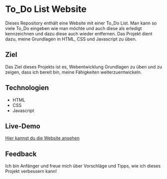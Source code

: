 # To_Do List Website

Dieses Repository enthält eine Website mit einer To_Do List. Man kann so viele To_Do eingeben wie man möchte und auch diese als erledigt kennzeichnen und dazu diese auch wieder entfernen.
Das Projekt dient dazu, meine Grundlagen in HTML, CSS und Javascript zu üben.

## Ziel
Das Ziel dieses Projekts ist es, Webentwicklung Grundlagen zu üben und zu zeigen, dass ich bereit bin, meine Fähigkeiten weiterzuentwickeln.

## Technologien
- HTML
- CSS
- Javascript

## Live-Demo
[Hier kannst du die Website ansehen](https://andrei04-0106.github.io/Projekt6_Website_To_Do_Lists)

## Feedback
Ich bin Anfänger und freue mich über Vorschläge und Tipps, wie ich dieses Projekt verbessern kann!
